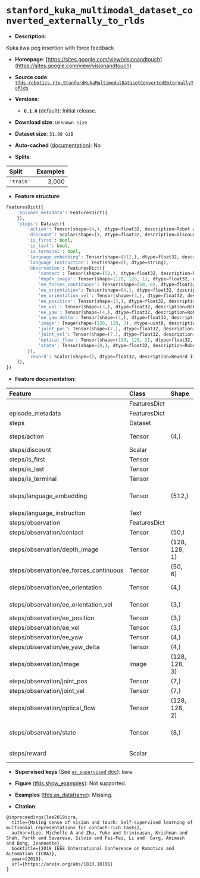 <div itemscope itemtype="http://schema.org/Dataset">
  <div itemscope itemprop="includedInDataCatalog" itemtype="http://schema.org/DataCatalog">
    <meta itemprop="name" content="TensorFlow Datasets" />
  </div>
  <meta itemprop="name" content="stanford_kuka_multimodal_dataset_converted_externally_to_rlds" />
  <meta itemprop="description" content="Kuka iiwa peg insertion with force feedback&#10;&#10;To use this dataset:&#10;&#10;```python&#10;import tensorflow_datasets as tfds&#10;&#10;ds = tfds.load(&#x27;stanford_kuka_multimodal_dataset_converted_externally_to_rlds&#x27;, split=&#x27;train&#x27;)&#10;for ex in ds.take(4):&#10;  print(ex)&#10;```&#10;&#10;See [the guide](https://www.tensorflow.org/datasets/overview) for more&#10;informations on [tensorflow_datasets](https://www.tensorflow.org/datasets).&#10;&#10;" />
  <meta itemprop="url" content="https://www.tensorflow.org/datasets/catalog/stanford_kuka_multimodal_dataset_converted_externally_to_rlds" />
  <meta itemprop="sameAs" content="https://sites.google.com/view/visionandtouch" />
  <meta itemprop="citation" content="@inproceedings{lee2019icra,&#10;  title={Making sense of vision and touch: Self-supervised learning of multimodal representations for contact-rich tasks},&#10;  author={Lee, Michelle A and Zhu, Yuke and Srinivasan, Krishnan and Shah, Parth and Savarese, Silvio and Fei-Fei, Li and  Garg, Animesh and Bohg, Jeannette},&#10;  booktitle={2019 IEEE International Conference on Robotics and Automation (ICRA)},&#10;  year={2019},&#10;  url={https://arxiv.org/abs/1810.10191}&#10;}" />
</div>

# `stanford_kuka_multimodal_dataset_converted_externally_to_rlds`


*   **Description**:

Kuka iiwa peg insertion with force feedback

*   **Homepage**:
    [https://sites.google.com/view/visionandtouch](https://sites.google.com/view/visionandtouch)

*   **Source code**:
    [`tfds.robotics.rtx.StanfordKukaMultimodalDatasetConvertedExternallyToRlds`](https://github.com/tensorflow/datasets/tree/master/tensorflow_datasets/robotics/rtx/rtx.py)

*   **Versions**:

    *   **`0.1.0`** (default): Initial release.

*   **Download size**: `Unknown size`

*   **Dataset size**: `31.98 GiB`

*   **Auto-cached**
    ([documentation](https://www.tensorflow.org/datasets/performances#auto-caching)):
    No

*   **Splits**:

Split     | Examples
:-------- | -------:
`'train'` | 3,000

*   **Feature structure**:

```python
FeaturesDict({
    'episode_metadata': FeaturesDict({
    }),
    'steps': Dataset({
        'action': Tensor(shape=(4,), dtype=float32, description=Robot action, consists of [3x EEF position, 1x gripper open/close].),
        'discount': Scalar(shape=(), dtype=float32, description=Discount if provided, default to 1.),
        'is_first': bool,
        'is_last': bool,
        'is_terminal': bool,
        'language_embedding': Tensor(shape=(512,), dtype=float32, description=Kona language embedding. See https://tfhub.dev/google/universal-sentence-encoder-large/5),
        'language_instruction': Text(shape=(), dtype=string),
        'observation': FeaturesDict({
            'contact': Tensor(shape=(50,), dtype=float32, description=Robot contact information.),
            'depth_image': Tensor(shape=(128, 128, 1), dtype=float32, description=Main depth camera observation.),
            'ee_forces_continuous': Tensor(shape=(50, 6), dtype=float32, description=Robot end-effector forces.),
            'ee_orientation': Tensor(shape=(4,), dtype=float32, description=Robot end-effector orientation quaternion.),
            'ee_orientation_vel': Tensor(shape=(3,), dtype=float32, description=Robot end-effector orientation velocity.),
            'ee_position': Tensor(shape=(3,), dtype=float32, description=Robot end-effector position.),
            'ee_vel': Tensor(shape=(3,), dtype=float32, description=Robot end-effector velocity.),
            'ee_yaw': Tensor(shape=(4,), dtype=float32, description=Robot end-effector yaw.),
            'ee_yaw_delta': Tensor(shape=(4,), dtype=float32, description=Robot end-effector yaw delta.),
            'image': Image(shape=(128, 128, 3), dtype=uint8, description=Main camera RGB observation.),
            'joint_pos': Tensor(shape=(7,), dtype=float32, description=Robot joint positions.),
            'joint_vel': Tensor(shape=(7,), dtype=float32, description=Robot joint velocities.),
            'optical_flow': Tensor(shape=(128, 128, 2), dtype=float32, description=Optical flow.),
            'state': Tensor(shape=(8,), dtype=float32, description=Robot proprioceptive information, [7x joint pos, 1x gripper open/close].),
        }),
        'reward': Scalar(shape=(), dtype=float32, description=Reward if provided, 1 on final step for demos.),
    }),
})
```

*   **Feature documentation**:

Feature                                | Class        | Shape         | Dtype   | Description
:------------------------------------- | :----------- | :------------ | :------ | :----------
                                       | FeaturesDict |               |         |
episode_metadata                       | FeaturesDict |               |         |
steps                                  | Dataset      |               |         |
steps/action                           | Tensor       | (4,)          | float32 | Robot action, consists of [3x EEF position, 1x gripper open/close].
steps/discount                         | Scalar       |               | float32 | Discount if provided, default to 1.
steps/is_first                         | Tensor       |               | bool    |
steps/is_last                          | Tensor       |               | bool    |
steps/is_terminal                      | Tensor       |               | bool    |
steps/language_embedding               | Tensor       | (512,)        | float32 | Kona language embedding. See https://tfhub.dev/google/universal-sentence-encoder-large/5
steps/language_instruction             | Text         |               | string  | Language Instruction.
steps/observation                      | FeaturesDict |               |         |
steps/observation/contact              | Tensor       | (50,)         | float32 | Robot contact information.
steps/observation/depth_image          | Tensor       | (128, 128, 1) | float32 | Main depth camera observation.
steps/observation/ee_forces_continuous | Tensor       | (50, 6)       | float32 | Robot end-effector forces.
steps/observation/ee_orientation       | Tensor       | (4,)          | float32 | Robot end-effector orientation quaternion.
steps/observation/ee_orientation_vel   | Tensor       | (3,)          | float32 | Robot end-effector orientation velocity.
steps/observation/ee_position          | Tensor       | (3,)          | float32 | Robot end-effector position.
steps/observation/ee_vel               | Tensor       | (3,)          | float32 | Robot end-effector velocity.
steps/observation/ee_yaw               | Tensor       | (4,)          | float32 | Robot end-effector yaw.
steps/observation/ee_yaw_delta         | Tensor       | (4,)          | float32 | Robot end-effector yaw delta.
steps/observation/image                | Image        | (128, 128, 3) | uint8   | Main camera RGB observation.
steps/observation/joint_pos            | Tensor       | (7,)          | float32 | Robot joint positions.
steps/observation/joint_vel            | Tensor       | (7,)          | float32 | Robot joint velocities.
steps/observation/optical_flow         | Tensor       | (128, 128, 2) | float32 | Optical flow.
steps/observation/state                | Tensor       | (8,)          | float32 | Robot proprioceptive information, [7x joint pos, 1x gripper open/close].
steps/reward                           | Scalar       |               | float32 | Reward if provided, 1 on final step for demos.

*   **Supervised keys** (See
    [`as_supervised` doc](https://www.tensorflow.org/datasets/api_docs/python/tfds/load#args)):
    `None`

*   **Figure**
    ([tfds.show_examples](https://www.tensorflow.org/datasets/api_docs/python/tfds/visualization/show_examples)):
    Not supported.

*   **Examples**
    ([tfds.as_dataframe](https://www.tensorflow.org/datasets/api_docs/python/tfds/as_dataframe)):
    Missing.

*   **Citation**:

```
@inproceedings{lee2019icra,
  title={Making sense of vision and touch: Self-supervised learning of multimodal representations for contact-rich tasks},
  author={Lee, Michelle A and Zhu, Yuke and Srinivasan, Krishnan and Shah, Parth and Savarese, Silvio and Fei-Fei, Li and  Garg, Animesh and Bohg, Jeannette},
  booktitle={2019 IEEE International Conference on Robotics and Automation (ICRA)},
  year={2019},
  url={https://arxiv.org/abs/1810.10191}
}
```

